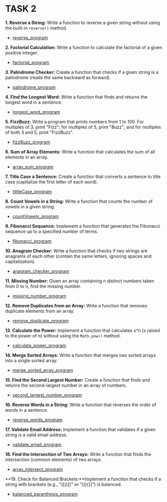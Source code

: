 # TASK 2

**1. Reverse a String:**
Write a function to reverse a given string without using the built-in `reverse()` method.

- [reverse_program](./1.string_reverse.js)

**2. Factorial Calculation:**
Write a function to calculate the factorial of a given positive integer.

- [factorial_program](./2.factorial.js)

**3. Palindrome Checker:**
Create a function that checks if a given string is a palindrome (reads the same backward as forward).

- [palindrome_program](./3.palindrome.js)

**4. Find the Longest Word:**
Write a function that finds and returns the longest word in a sentence.

- [longest_word_program](./4.longest_word.js)

**5. FizzBuzz:**
Write a program that prints numbers from 1 to 100. For multiples of 3, print "Fizz"; for multiples of 5, print "Buzz"; and for multiples of both 3 and 5, print "FizzBuzz".

- [fizzBuzz_program](./5.fizzBuzz.js)

**6. Sum of Array Elements:**
Write a function that calculates the sum of all elements in an array.

- [array_sum_program](./6.arraySum.js)

**7. Title Case a Sentence:**
Create a function that converts a sentence to title case (capitalize the first letter of each word).

- [tittleCase_program](./7.titleCase.js)

**8. Count Vowels in a String:**
Write a function that counts the number of vowels in a given string.

- [countVowels_program](./8.countVowels.js)

**9. Fibonacci Sequence:**
Implement a function that generates the Fibonacci sequence up to a specified number of terms.

- [fibonacci_program](./9.fibonacci.js)

**10. Anagram Checker:**
Write a function that checks if two strings are anagrams of each other (contain the same letters, ignoring spaces and capitalization).

- [anagram_checker_program](./10.anagramChecker.js)

**11. Missing Number:**
Given an array containing n distinct numbers taken from 0 to n, find the missing number.

- [missing_number_program](./11.missingNumber.js)

**12. Remove Duplicates from an Array:**
Write a function that removes duplicate elements from an array.

- [remove_duplicate_program](./12.removeDuplicate.js)

**13. Calculate the Power:**
Implement a function that calculates x^n (x raised to the power of n) without using the `Math.pow()` method.

- [calculate_power_program](./13.calculatePower.js)

**14. Merge Sorted Arrays:**
Write a function that merges two sorted arrays into a single sorted array.

- [merge_sorted_array_program](./14.mergeSorted.js)

**15. Find the Second Largest Number:**
Create a function that finds and returns the second-largest number in an array of numbers.

- [second_largest_number_program](./15.secondLargest.js)

**16. Reverse Words in a String:**
Write a function that reverses the order of words in a sentence.

- [reverse_words_program](./16.reverseWords.js)

**17. Validate Email Address:**
Implement a function that validates if a given string is a valid email address.

- [validate_email_program](./17.validateEmail.js)

**18. Find the Intersection of Two Arrays:**
Write a function that finds the intersection (common elements) of two arrays.

- [array_intersect_program](./18.arrayIntersect.js)

**19. Check for Balanced Brackets:**Implement a function that checks if a string with brackets (e.g., "{[()]}" or "[(){}]") is balanced.

- [balanced_paranthesis_program](./19.balancedParanthesis.js)
